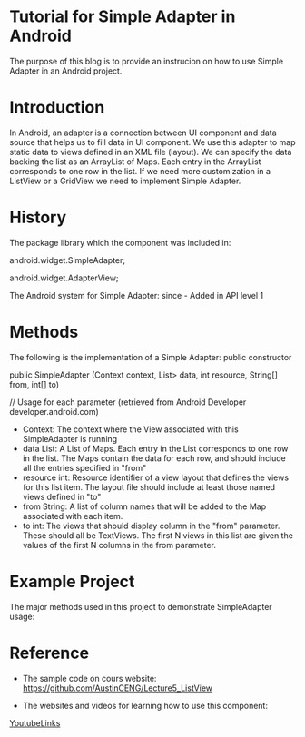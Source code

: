 # Tutorial for Simple Adapter in Android

The purpose of this blog is to provide an instrucion on how to use Simple Adapter in an Android project.

# Introduction

In Android, an adapter is a connection between UI component and data source that helps us to fill data in UI component. We use this adapter to map static data to views defined in an XML file (layout). We can specify the data backing the list as an ArrayList of Maps. Each entry in the ArrayList corresponds to one row in the list. If we need more customization in a ListView or a GridView we need to implement Simple Adapter.

# History

The package library which the component was included in:

android.widget.SimpleAdapter;

android.widget.AdapterView;

The Android system for Simple Adapter: since - Added in API level 1

# Methods

The following is the implementation of a Simple Adapter: public constructor

public SimpleAdapter (Context context, List<? extends Map<String, ?>> data, int resource, String[] from, int[] to)

// Usage for each parameter (retrieved from Android Developer developer.android.com)

- Context: The context where the View associated with this SimpleAdapter is running
- data List: A List of Maps. Each entry in the List corresponds to one row in the list. The Maps contain the data for each row, and should include all the entries specified in "from"
- resource	int: Resource identifier of a view layout that defines the views for this list item. The layout file should include at least those named views defined in "to"
- from	String: A list of column names that will be added to the Map associated with each item.
- to	int: The views that should display column in the "from" parameter. These should all be TextViews. The first N views in this list are given the values of the first N columns in the from parameter.

# Example Project

The major methods used in this project to demonstrate SimpleAdapter usage:

# Reference

- The sample code on cours website: https://github.com/AustinCENG/Lecture5_ListView

- The websites and videos for learning how to use this component:

[YoutubeLinks](https://www.youtube.com/watch?v=nOdSARCVYic)

